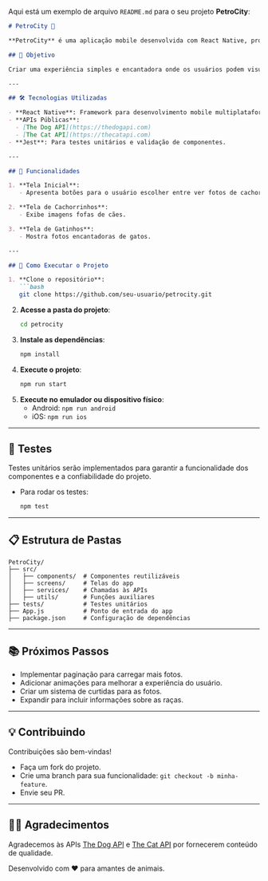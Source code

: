 Aqui está um exemplo de arquivo `README.md` para o seu projeto **PetroCity**:  

```markdown
# PetroCity 🐾

**PetroCity** é uma aplicação mobile desenvolvida com React Native, projetada para amantes de animais. O app conecta usuários a imagens adoráveis de cachorrinhos e gatinhos, utilizando APIs públicas para carregar conteúdos.  

## 🎯 Objetivo

Criar uma experiência simples e encantadora onde os usuários podem visualizar fotos de cães e gatos em telas dedicadas, promovendo o amor pelos pets.  

---

## 🛠️ Tecnologias Utilizadas

- **React Native**: Framework para desenvolvimento mobile multiplataforma.  
- **APIs Públicas**:  
  - [The Dog API](https://thedogapi.com)  
  - [The Cat API](https://thecatapi.com)  
- **Jest**: Para testes unitários e validação de componentes.  

---

## 📱 Funcionalidades

1. **Tela Inicial**:  
   - Apresenta botões para o usuário escolher entre ver fotos de cachorrinhos 🐶 ou gatinhos 🐱.

2. **Tela de Cachorrinhos**:  
   - Exibe imagens fofas de cães.  

3. **Tela de Gatinhos**:  
   - Mostra fotos encantadoras de gatos.  

---

## 🚀 Como Executar o Projeto

1. **Clone o repositório**:
   ```bash
   git clone https://github.com/seu-usuario/petrocity.git
   ```
2. **Acesse a pasta do projeto**:
   ```bash
   cd petrocity
   ```
3. **Instale as dependências**:
   ```bash
   npm install
   ```
4. **Execute o projeto**:
   ```bash
   npm run start
   ```
5. **Execute no emulador ou dispositivo físico**:
   - Android: `npm run android`  
   - iOS: `npm run ios`  

---

## 🧪 Testes

Testes unitários serão implementados para garantir a funcionalidade dos componentes e a confiabilidade do projeto.

- Para rodar os testes:  
  ```bash
  npm test
  ```

---

## 📋 Estrutura de Pastas

```plaintext
PetroCity/
├── src/
│   ├── components/  # Componentes reutilizáveis
│   ├── screens/     # Telas do app
│   ├── services/    # Chamadas às APIs
│   ├── utils/       # Funções auxiliares
├── tests/           # Testes unitários
├── App.js           # Ponto de entrada do app
├── package.json     # Configuração de dependências
```

---

## 📚 Próximos Passos

- Implementar paginação para carregar mais fotos.  
- Adicionar animações para melhorar a experiência do usuário.  
- Criar um sistema de curtidas para as fotos.  
- Expandir para incluir informações sobre as raças.  

---

## 💡 Contribuindo

Contribuições são bem-vindas!  
- Faça um fork do projeto.  
- Crie uma branch para sua funcionalidade: `git checkout -b minha-feature`.  
- Envie seu PR.  

---

## 🐶🐱 Agradecimentos

Agradecemos às APIs [The Dog API](https://thedogapi.com) e [The Cat API](https://thecatapi.com) por fornecerem conteúdo de qualidade.  

Desenvolvido com ❤️ para amantes de animais.  
```
